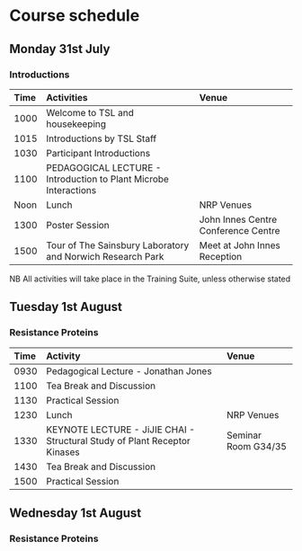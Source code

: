 # Course schedule

## Monday 31st July

### Introductions

| Time | Activities | Venue |
| :--- | :--- | :--- |
| 1000 | Welcome to TSL and housekeeping |  |
| 1015 | Introductions by TSL Staff |  |
| 1030 | Participant Introductions |  |
| 1100 | PEDAGOGICAL LECTURE - Introduction to Plant Microbe Interactions |  |
| Noon | Lunch | NRP Venues |
| 1300 | Poster Session | John Innes Centre Conference Centre |
| 1500 | Tour of The Sainsbury Laboratory and Norwich Research Park | Meet at John Innes Reception |

NB All activities will take place in the Training Suite, unless otherwise stated

## Tuesday 1st August

### Resistance Proteins

| Time | Activity | Venue |
| :--- | :--- | :--- |
| 0930 | Pedagogical Lecture - Jonathan Jones |  |
| 1100 | Tea Break and Discussion |  |
| 1130 | Practical Session |  |
| 1230 | Lunch | NRP Venues |
| 1330 | KEYNOTE LECTURE - JiJIE CHAI  -         Structural Study of Plant Receptor     Kinases | Seminar Room G34/35 |
| 1430 | Tea Break and Discussion |  |
| 1500 | Practical Session |  |



## Wednesday 1st August

### Resistance Proteins





